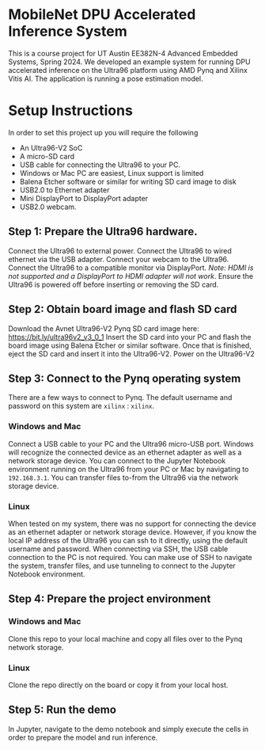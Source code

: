 # MobileNet DPU Accelerated Inference System
This is a course project for UT Austin EE382N-4 Advanced Embedded Systems, Spring 2024.
We developed an example system for running DPU accelerated inference on the Ultra96 platform using AMD Pynq and Xilinx Vitis AI. The application is running a pose estimation model.

# Setup Instructions
In order to set this project up you will require the following
* An Ultra96-V2 SoC
* A micro-SD card
* USB cable for connecting the Ultra96 to your PC.
* Windows or Mac PC are easiest, Linux support is limited
* Balena Etcher software or similar for writing SD card image to disk
* USB2.0 to Ethernet adapter
* Mini DisplayPort to DisplayPort adapter
* USB2.0 webcam. 

## Step 1: Prepare the Ultra96 hardware.
Connect the Ultra96 to external power. Connect the Ultra96 to wired ethernet via the USB adapter. Connect your webcam to the Ultra96.
Connect the Ultra96 to a compatible monitor via DisplayPort. *Note: HDMI is not supported and a DisplayPort to HDMI adapter will not work*. 
Ensure the Ultra96 is powered off before inserting or removing the SD card.

## Step 2: Obtain board image and flash SD card
Download the Avnet Ultra96-V2 Pynq SD card image here: https://bit.ly/ultra96v2_v3_0_1
Insert the SD card into your PC and flash the board image using Balena Etcher or similar software.
Once that is finished, eject the SD card and insert it into the Ultra96-V2. Power on the Ultra96-V2

## Step 3: Connect to the Pynq operating system
There are a few ways to connect to Pynq.
The default username and password on this system are `xilinx` : `xilinx`.
### Windows and Mac
Connect a USB cable to your PC and the Ultra96 micro-USB port. Windows will recognize the connected device as an ethernet adapter as well as a network storage device.
You can connect to the Jupyter Notebook environment running on the Ultra96 from your PC or Mac by navigating to `192.168.3.1`. You can transfer files to-from the Ultra96 via the network storage device.
### Linux
When tested on my system, there was no support for connecting the device as an ethernet adapter or network storage device. 
However, if you know the local IP address of the Ultra96 you can ssh to it directly, using the default username and password.
When connecting via SSH, the USB cable connection to the PC is not required. 
You can make use of SSH to navigate the system, transfer files, and use tunneling to connect to the Jupyter Notebook environment.

## Step 4: Prepare the project environment
### Windows and Mac
Clone this repo to your local machine and copy all files over to the Pynq network storage.
### Linux
Clone the repo directly on the board or copy it from your local host.

## Step 5: Run the demo
In Jupyter, navigate to the demo notebook and simply execute the cells in order to prepare the model and run inference.
